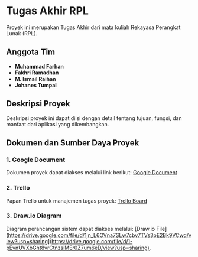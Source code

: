 # Tugas Akhir RPL

Proyek ini merupakan Tugas Akhir dari mata kuliah Rekayasa Perangkat Lunak (RPL).

## Anggota Tim
- **Muhammad Farhan**
- **Fakhri Ramadhan**
- **M. Ismail Raihan**
- **Johanes Tumpal**

## Deskripsi Proyek
Deskripsi proyek ini dapat diisi dengan detail tentang tujuan, fungsi, dan manfaat dari aplikasi yang dikembangkan.

## Dokumen dan Sumber Daya Proyek

### 1. Google Document
Dokumen proyek dapat diakses melalui link berikut:
[Google Document](https://docs.google.com/document/d/1k8SGkvsEZZpG65RKhkfaWbOpMn_BX52wUfQeTXh1-Cw/edit?usp=sharing)

### 2. Trello
Papan Trello untuk manajemen tugas proyek:
[Trello Board](https://trello.com/invite/b/6787337563f6e6b1b23f2c72/ATTId8a7af0a7b1deabf9e28371a83dc0b9097AD7E6C/rpl)

### 3. Draw.io Diagram
Diagram perancangan sistem dapat diakses melalui:
[Draw.io File](https://drive.google.com/file/d/1jn_L6OVna7SLw7cbv7TVs3pE2Bk9VCwq/view?usp=sharing](https://drive.google.com/file/d/1-pEvnUVXbGht8vrCtnzsiMEr0Z7um6eD/view?usp=sharing).
